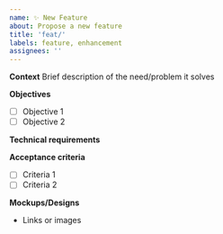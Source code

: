 ```yaml
---
name: ✨ New Feature
about: Propose a new feature
title: 'feat/'
labels: feature, enhancement
assignees: ''
---
```


**Context**
Brief description of the need/problem it solves

**Objectives**

- [ ] Objective 1
- [ ] Objective 2

**Technical requirements**

**Acceptance criteria**

- [ ] Criteria 1
- [ ] Criteria 2

**Mockups/Designs**

- Links or images
